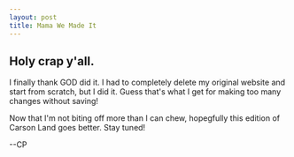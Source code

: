 ```yaml
---
layout: post
title: Mama We Made It
---
```


## Holy crap y'all.

I finally thank GOD did it. I had to completely delete my original website and start from scratch, but I did it. Guess that's what I get for making too many changes without saving!

Now that I'm not biting off more than I can chew, hopegfully this edition of Carson Land goes better. Stay tuned!

--CP